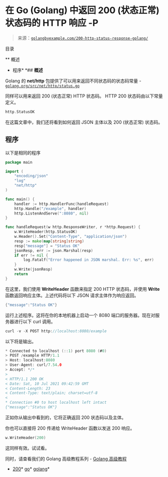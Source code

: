 <!--yml

类别：未分类

日期：2024-10-13 06:38:42

-->

# 在 Go (Golang) 中返回 200 (状态正常) 状态码的 HTTP 响应 -P

> 来源：[`golangbyexample.com/200-http-status-response-golang/`](https://golangbyexample.com/200-http-status-response-golang/)

目录

**   概述

+   程序*  *## **概述**

Golang 的 **net/http** 包提供了可以用来返回不同状态码的状态码常量 - [`golang.org/src/net/http/status.go`](https://golang.org/src/net/http/status.go)

同样可以用来返回 200 (状态正常) HTTP 状态码。 HTTP 200 状态码由以下常量定义。

```go
http.StatusOK
```

在这篇文章中，我们还将看到如何返回 JSON 主体以及 200 (状态正常) 状态码。

## **程序**

以下是相同的程序

```go
package main

import (
	"encoding/json"
	"log"
	"net/http"
)

func main() {
	handler := http.HandlerFunc(handleRequest)
	http.Handle("/example", handler)
	http.ListenAndServe(":8080", nil)
}

func handleRequest(w http.ResponseWriter, r *http.Request) {
	w.WriteHeader(http.StatusOK)
	w.Header().Set("Content-Type", "application/json")
	resp := make(map[string]string)
	resp["message"] = "Status OK"
	jsonResp, err := json.Marshal(resp)
	if err != nil {
		log.Fatalf("Error happened in JSON marshal. Err: %s", err)
	}
	w.Write(jsonResp)
	return
}
```

在这里，我们使用 **WriteHeader** 函数来指定 200 HTTP 状态码，并使用 **Write** 函数返回响应主体。上述代码将以下 JSON 请求主体作为响应返回。

```go
{"message":"Status OK"}
```

运行上述程序。这将在你的本地机器上启动一个 8080 端口的服务器。现在对服务器进行以下 curl 调用。

```go
curl -v -X POST http://localhost:8080/example
```

以下将是输出。

```go
* Connected to localhost (::1) port 8080 (#0)
> POST /example HTTP/1.1
> Host: localhost:8080
> User-Agent: curl/7.54.0
> Accept: */*
> 
< HTTP/1.1 200 OK
< Date: Sat, 10 Jul 2021 09:42:59 GMT
< Content-Length: 23
< Content-Type: text/plain; charset=utf-8
< 
* Connection #0 to host localhost left intact
{"message":"Status OK"}
```

正如你从输出中看到的，它将正确返回 200 状态码以及主体。

你也可以直接将 200 传递给 WriteHeader 函数以发送 200 响应。

```go
w.WriteHeader(200)
```

这同样有效。试试看。

同时，请查看我们的 Golang 高级教程系列 - [Golang 高级教程](https://golangbyexample.com/golang-comprehensive-tutorial/)

+   [200](https://golangbyexample.com/tag/200/)*   [go](https://golangbyexample.com/tag/go/)*   [golang](https://golangbyexample.com/tag/golang/)*
